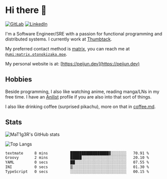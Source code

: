 # Hi there 👋
[<img alt="GitLab" src="https://img.shields.io/badge/gitlab%20-%23181717.svg?&style=for-the-badge&logo=gitlab&logoColor=white"/>](https://gitlab.otonokizaka.moe/Umi)
[<img alt="LinkedIn" src="https://img.shields.io/badge/linkedin%20-%230077B5.svg?&style=for-the-badge&logo=linkedin&logoColor=white"/>](https://www.linkedin.com/in/peijun-ma)

I'm a Software Engineer/SRE with a passion for functional programming and distributed systems.
I currently work at [Thumbtack](https://www.thumbtack.com/).

My preferred contact method is [matrix](https://matrix.org),
you can reach me at [`@umi:matrix.otonokizaka.moe`](https://matrix.to/#/@umi:matrix.otonokizaka.moe).

My personal website is at: [https://peijun.dev](https://peijun.dev)

## Hobbies

Beside programming, I also like watching anime, reading manga/LNs in my free time.
I have an [Anilist](https://anilist.co/user/vmService/) profile if you are also into that sort of things.

I also like drinking coffee (surprised pikachu), more on that in [coffee.md](./coffee.md).

## Stats

![MaT1g3R's GitHub stats](https://github-readme-stats.vercel.app/api?username=MaT1g3R&count_private=true&show_icons=true&theme=tokyonight)

![Top Langs](https://github-readme-stats.vercel.app/api/top-langs/?username=MaT1g3R&count_private=true&theme=tokyonight&layout=compact&langs_count=7)

<!--START_SECTION:waka-->

```txt
textmate     8 mins          █████████████████▓░░░░░░░   70.91 %
Groovy       2 mins          █████░░░░░░░░░░░░░░░░░░░░   20.10 %
YAML         0 secs          ██░░░░░░░░░░░░░░░░░░░░░░░   07.55 %
INI          0 secs          ▒░░░░░░░░░░░░░░░░░░░░░░░░   01.30 %
TypeScript   0 secs          ░░░░░░░░░░░░░░░░░░░░░░░░░   00.15 %
```

<!--END_SECTION:waka-->
